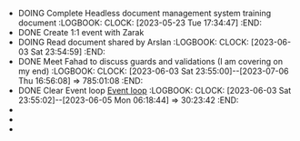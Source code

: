 - DOING Complete Headless document management system training document
  :LOGBOOK:
  CLOCK: [2023-05-23 Tue 17:34:47]
  :END:
- DONE Create 1:1 event with Zarak
- DOING Read document shared by Arslan
  :LOGBOOK:
  CLOCK: [2023-06-03 Sat 23:54:59]
  :END:
- DONE Meet Fahad to discuss guards and validations (I am covering on my end)
  :LOGBOOK:
  CLOCK: [2023-06-03 Sat 23:55:00]--[2023-07-06 Thu 16:56:08] =>  785:01:08
  :END:
- DONE Clear Event loop [Event loop](https://www.javascripttutorial.net/javascript-event-loop/)
  :LOGBOOK:
  CLOCK: [2023-06-03 Sat 23:55:02]--[2023-06-05 Mon 06:18:44] =>  30:23:42
  :END:
-
-
-